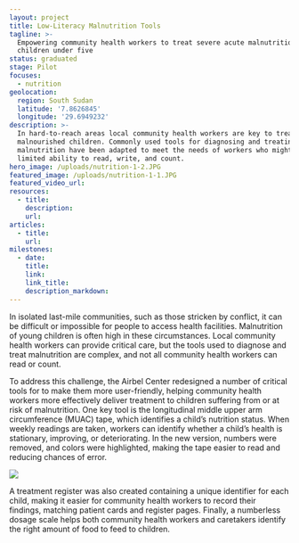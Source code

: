 ```yaml
---
layout: project
title: Low-Literacy Malnutrition Tools
tagline: >-
  Empowering community health workers to treat severe acute malnutrition in
  children under five
status: graduated
stage: Pilot
focuses:
  - nutrition
geolocation:
  region: South Sudan
  latitude: '7.8626845'
  longitude: '29.6949232'
description: >-
  In hard-to-reach areas local community health workers are key to treating
  malnourished children. Commonly used tools for diagnosing and treating
  malnutrition have been adapted to meet the needs of workers who might have
  limited ability to read, write, and count.
hero_image: /uploads/nutrition-1-2.JPG
featured_image: /uploads/nutrition-1-1.JPG
featured_video_url:
resources:
  - title:
    description:
    url:
articles:
  - title:
    url:
milestones:
  - date:
    title:
    link:
    link_title:
    description_markdown:
---
```


In isolated last-mile communities, such as those stricken by conflict, it can be difficult or impossible for people to access health facilities. Malnutrition of young children is often high in these circumstances. Local community health workers can provide critical care, but the tools used to diagnose and treat malnutrition are complex, and not all community health workers can read or count.

To address this challenge, the Airbel Center redesigned a number of critical tools for to make them more user-friendly, helping community health workers more effectively deliver treatment to children suffering from or at risk of malnutrition. One key tool is the longitudinal middle upper arm circumference (MUAC) tape, which identifies a child’s nutrition status. When weekly readings are taken, workers can identify whether a child’s health is stationary, improving, or deteriorating. In the new version, numbers were removed, and colors were highlighted, making the tape easier to read and reducing chances of error.

![](blob:https://app.cloudcannon.com/6abe5190-533b-4642-bd5b-1ac91eede4f7)

A treatment register was also created containing a unique identifier for each child, making it easier for community health workers to record their findings, matching patient cards and register pages. Finally, a numberless dosage scale helps both community health workers and caretakers identify the right amount of food to feed to children.